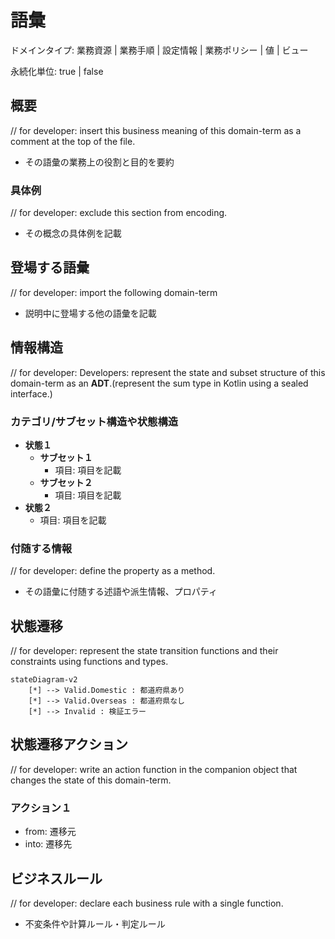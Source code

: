 # 語彙

ドメインタイプ:  業務資源 | 業務手順 | 設定情報 | 業務ポリシー | 値 | ビュー

永続化単位:  true | false

## 概要

// for developer: insert this business meaning of this domain-term as a comment at the top of the file.

- その語彙の業務上の役割と目的を要約

### 具体例

// for developer: exclude this section from encoding.

- その概念の具体例を記載

## 登場する語彙

// for developer: import the following domain-term

- 説明中に登場する他の語彙を記載

## 情報構造

// for developer: Developers: represent the state and subset structure of this domain-term as an **ADT**.(represent the sum type in Kotlin using a sealed interface.)

### カテゴリ/サブセット構造や状態構造

- **状態１**
    - **サブセット１**
        - 項目: 項目を記載
    - **サブセット２**
        - 項目: 項目を記載
- **状態２**
    - 項目: 項目を記載

### 付随する情報

// for developer: define the property as a method.

- その語彙に付随する述語や派生情報、プロパティ

## 状態遷移

// for developer: represent the state transition functions and their constraints using functions and types.

```mermaid
stateDiagram-v2
    [*] --> Valid.Domestic : 都道府県あり
    [*] --> Valid.Overseas : 都道府県なし
    [*] --> Invalid : 検証エラー

```

## 状態遷移アクション

// for developer: write an action function in the companion object that changes the state of this domain-term.

### アクション１

- from: 遷移元
- into:  遷移先

## ビジネスルール

// for developer: declare each business rule with a single function.

- 不変条件や計算ルール・判定ルール
